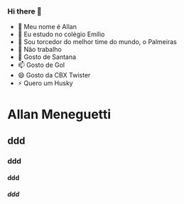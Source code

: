 ### Hi there 👋



- 🔭 Meu nome é Allan
- 🌱 Eu estudo no colégio Emílio
- 👯 Sou torcedor do melhor time do mundo, o Palmeiras
- 🤔 Não trabalho
- 💬 Gosto de Santana
- 📫 Gosto de Gol
- 😄 Gosto da CBX Twister
- ⚡ Quero um Husky



# Allan Meneguetti
## ddd
### ddd
#### ddd
##### ddd
